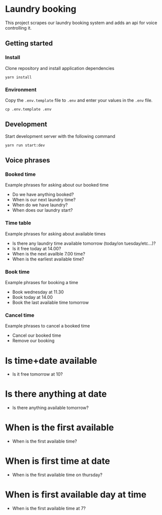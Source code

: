 # Laundry booking
This project scrapes our laundry booking system and adds an api for voice controlling it.


## Getting started

### Install
Clone repository and install application dependencies
```
yarn install
```

### Environment
Copy the `.env.template` file to `.env` and enter your values in the `.env` file.
```
cp .env.template .env
```


## Development
Start development server with the following command
```
yarn run start:dev
```


## Voice phrases

### Booked time
Example phrases for asking about our booked time

* Do we have anything booked?
* When is our next laundry time?
* When do we have laundry?
* When does our laundry start?

### Time table
Example phrases for asking about available times

* Is there any laundry time available tomorrow (today/on tuesday/etc...)?
* Is it free today at 14.00?
* When is the next availble 7.00 time?
* When is the earliest available time?

### Book time
Example phrases for booking a time

* Book wednesday at 11.30
* Book today at 14.00
* Book the last available time tomorrow

### Cancel time
Example phrases to cancel a booked time

* Cancel our booked time
* Remove our booking






# Is time+date available
* Is it free tomorrow at 10?

# Is there anything at date
* Is there anything available tomorrow?

# When is the first available
* When is the first available time?

# When is first time at date
* When is the first available time on thursday?

# When is first available day at time
* When is the first available time at 7?
